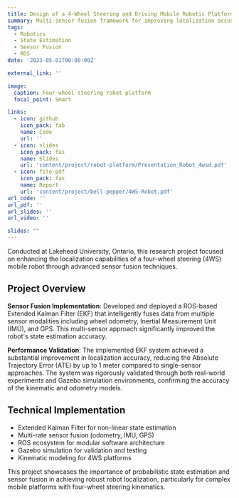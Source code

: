 ```yaml
---
title: Design of a 4-Wheel Steering and Driving Mobile Robotic Platform
summary: Multi-sensor fusion framework for improving localization accuracy in four-wheel steering mobile robots.
tags:
  - Robotics
  - State Estimation
  - Sensor Fusion
  - ROS
date: '2023-05-01T00:00:00Z'

external_link: ''

image:
  caption: Four-wheel steering robot platform
  focal_point: Smart

links:
  - icon: github
    icon_pack: fab
    name: Code
    url: '' 
  - icon: slides
    icon_pack: fas
    name: Slides
    url: 'content/project/robot-platform/Presentation_Robot_4wsd.pdf'
  - icon: file-pdf
    icon_pack: fas
    name: Report
    url: 'content/project/bell-pepper/4WS-Robot.pdf'
url_code: ''
url_pdf: ''
url_slides: ''
url_video: ''

slides: ""
---
```


Conducted at Lakehead University, Ontario, this research project focused on enhancing the localization capabilities of a four-wheel steering (4WS) mobile robot through advanced sensor fusion techniques.

## Project Overview

**Sensor Fusion Implementation**: Developed and deployed a ROS-based Extended Kalman Filter (EKF) that intelligently fuses data from multiple sensor modalities including wheel odometry, Inertial Measurement Unit (IMU), and GPS. This multi-sensor approach significantly improved the robot's state estimation accuracy.

**Performance Validation**: The implemented EKF system achieved a substantial improvement in localization accuracy, reducing the Absolute Trajectory Error (ATE) by up to 1 meter compared to single-sensor approaches. The system was rigorously validated through both real-world experiments and Gazebo simulation environments, confirming the accuracy of the kinematic and odometry models.

## Technical Implementation

- Extended Kalman Filter for non-linear state estimation
- Multi-rate sensor fusion (odometry, IMU, GPS)
- ROS ecosystem for modular software architecture
- Gazebo simulation for validation and testing
- Kinematic modeling for 4WS platforms

This project showcases the importance of probabilistic state estimation and sensor fusion in achieving robust robot localization, particularly for complex mobile platforms with four-wheel steering kinematics.
